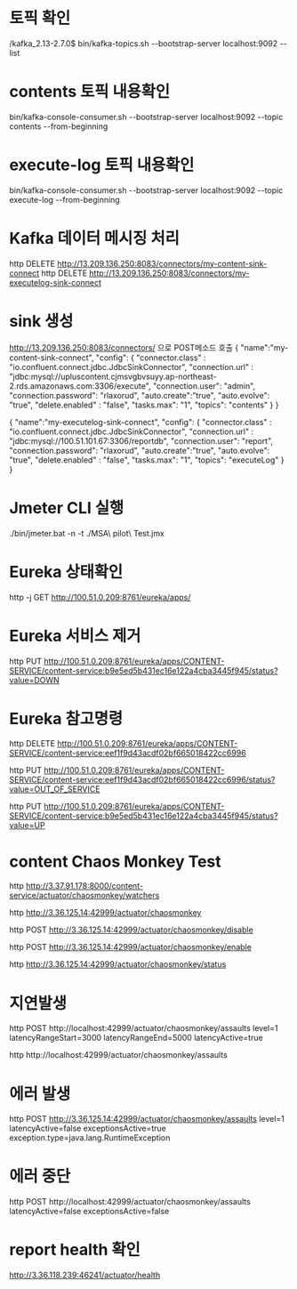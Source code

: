 

# 토픽 확인
/kafka_2.13-2.7.0$ bin/kafka-topics.sh --bootstrap-server localhost:9092 --list

# contents 토픽 내용확인
bin/kafka-console-consumer.sh --bootstrap-server localhost:9092 --topic contents --from-beginning

# execute-log 토픽 내용확인
bin/kafka-console-consumer.sh --bootstrap-server localhost:9092 --topic execute-log --from-beginning

# Kafka 데이터 메시징 처리
http DELETE http://13.209.136.250:8083/connectors/my-content-sink-connect
http DELETE http://13.209.136.250:8083/connectors/my-executelog-sink-connect


# sink 생성
http://13.209.136.250:8083/connectors/ 으로 POST메소드 호출
{
    "name":"my-content-sink-connect",
    "config": {
        "connector.class" : "io.confluent.connect.jdbc.JdbcSinkConnector",
        "connection.url" : "jdbc:mysql://upluscontent.cjmsvgbvsuyy.ap-northeast-2.rds.amazonaws.com:3306/execute",
        "connection.user": "admin",
        "connection.password": "rlaxorud",
        "auto.create":"true",
        "auto.evolve": "true",
        "delete.enabled" : "false",
        "tasks.max": "1",
        "topics": "contents"
    }
}


{
    "name":"my-executelog-sink-connect",
    "config": {
        "connector.class" : "io.confluent.connect.jdbc.JdbcSinkConnector",
        "connection.url" : "jdbc:mysql://100.51.101.67:3306/reportdb",
        "connection.user": "report",
        "connection.password": "rlaxorud",
        "auto.create":"true",
        "auto.evolve": "true",
        "delete.enabled" : "false",
        "tasks.max": "1",
        "topics": "executeLog"
    }
}




# Jmeter CLI 실행
 ./bin/jmeter.bat -n -t ./MSA\ pilot\ Test.jmx


# Eureka 상태확인
http -j GET http://100.51.0.209:8761/eureka/apps/  

# Eureka 서비스 제거
 http PUT http://100.51.0.209:8761/eureka/apps/CONTENT-SERVICE/content-service:b9e5ed5b431ec16e122a4cba3445f945/status?value=DOWN



 # Eureka 참고명령
 http  DELETE http://100.51.0.209:8761/eureka/apps/CONTENT-SERVICE/content-service:eef1f9d43acdf02bf665018422cc6996

 http PUT http://100.51.0.209:8761/eureka/apps/CONTENT-SERVICE/content-service:eef1f9d43acdf02bf665018422cc6996/status?value=OUT_OF_SERVICE

 http PUT http://100.51.0.209:8761/eureka/apps/CONTENT-SERVICE/content-service:b9e5ed5b431ec16e122a4cba3445f945/status?value=UP




 # content Chaos Monkey Test
http http://3.37.91.178:8000/content-service/actuator/chaosmonkey/watchers

http http://3.36.125.14:42999/actuator/chaosmonkey

http POST http://3.36.125.14:42999/actuator/chaosmonkey/disable

http POST http://3.36.125.14:42999/actuator/chaosmonkey/enable

http http://3.36.125.14:42999/actuator/chaosmonkey/status

# 지연발생
http POST http://localhost:42999/actuator/chaosmonkey/assaults level=1 latencyRangeStart=3000 latencyRangeEnd=5000 latencyActive=true

http http://localhost:42999/actuator/chaosmonkey/assaults


# 에러 발생
http POST http://3.36.125.14:42999/actuator/chaosmonkey/assaults level=1 latencyActive=false exceptionsActive=true exception.type=java.lang.RuntimeException

# 에러 중단
http POST http://localhost:42999/actuator/chaosmonkey/assaults latencyActive=false exceptionsActive=false

# report health 확인 
http://3.36.118.239:46241/actuator/health